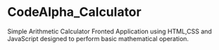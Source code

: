 # CodeAlpha_Calculator
Simple Arithmetic Calculator Fronted Application using HTML,CSS and JavaScript designed to perform basic mathematical operation.
